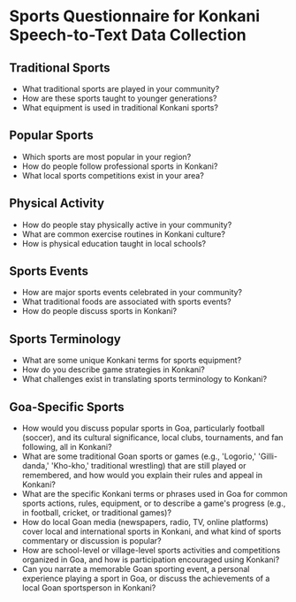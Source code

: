 # Sports Questionnaire for Konkani Speech-to-Text Data Collection

## Traditional Sports
- What traditional sports are played in your community?
- How are these sports taught to younger generations?
- What equipment is used in traditional Konkani sports?

## Popular Sports
- Which sports are most popular in your region?
- How do people follow professional sports in Konkani?
- What local sports competitions exist in your area?

## Physical Activity
- How do people stay physically active in your community?
- What are common exercise routines in Konkani culture?
- How is physical education taught in local schools?

## Sports Events
- How are major sports events celebrated in your community?
- What traditional foods are associated with sports events?
- How do people discuss sports in Konkani?

## Sports Terminology
- What are some unique Konkani terms for sports equipment?
- How do you describe game strategies in Konkani?
- What challenges exist in translating sports terminology to Konkani?

## Goa-Specific Sports
- How would you discuss popular sports in Goa, particularly football (soccer), and its cultural significance, local clubs, tournaments, and fan following, all in Konkani?
- What are some traditional Goan sports or games (e.g., 'Logorio,' 'Gilli-danda,' 'Kho-kho,' traditional wrestling) that are still played or remembered, and how would you explain their rules and appeal in Konkani?
- What are the specific Konkani terms or phrases used in Goa for common sports actions, rules, equipment, or to describe a game's progress (e.g., in football, cricket, or traditional games)?
- How do local Goan media (newspapers, radio, TV, online platforms) cover local and international sports in Konkani, and what kind of sports commentary or discussion is popular?
- How are school-level or village-level sports activities and competitions organized in Goa, and how is participation encouraged using Konkani?
- Can you narrate a memorable Goan sporting event, a personal experience playing a sport in Goa, or discuss the achievements of a local Goan sportsperson in Konkani?
